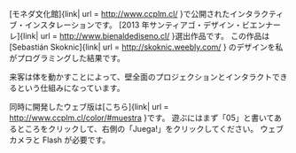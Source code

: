[モネダ文化館]{link| url = http://www.ccplm.cl/ }で公開されたインタラクティブ・インスタレーションです。
[2013 年サンティアゴ・デザイン・ビエンナーレ]{link| url = http://www.bienaldediseno.cl/ }選出作品です。
この作品は [Sebastián Skoknic]{link| url = http://skoknic.weebly.com/ } のデザインを私がプログラミングした結果です。

来客は体を動かすことによって、壁全面のプロジェクションとインタラクトできるという仕組みになっています。

同時に開発したウェブ版は[こちら]{link| url = http://www.ccplm.cl/color/#muestra }です。
遊ぶにはまず「05」と書いてあるところをクリックして、右側の「Juega!」をクリックしてください。
ウェブカメラと Flash が必要です。
